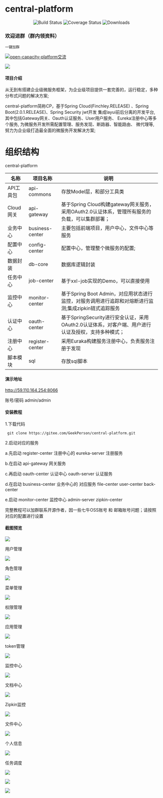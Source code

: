 # central-platform

<p align="center">
 <img src="https://img.shields.io/circleci/project/vuejs/vue/dev.svg" alt="Build Status">
  <img src="https://img.shields.io/badge/Spring%20Cloud-Finchley.RELEASE-blue.svg" alt="Coverage Status">
  <img src="https://img.shields.io/badge/Spring%20Boot-2.0.1.RELEASE-blue.svg" alt="Downloads">

</p>

### 欢迎进群（群内领资料）

`一键加群`

<a target="_blank" href="https://jq.qq.com/?_wv=1027&k=5JSjd5D"><img border="0" src="//pub.idqqimg.com/wpa/images/group.png" alt="open-capacity-platform交流" title="open-capacity-platform交流"></a>

![](https://i.imgur.com/kxpc628.png)

#### 项目介绍
从无到有搭建企业级微服务框架，为企业级项目提供一套完善的，运行稳定，多种分布式问题的解决方案;

central-platform简称CP，基于Spring Cloud(Finchley.RELEASE) 、Spring Boot(2.0.1.RELEASE)、Spring Security jwt开发
集成layui前后分离的开发平台,其中包括Gateway网关、Oauth认证服务、User用户服务、
Eureka注册中心等多个服务, 为微服务开发所需配置管理、服务发现、断路器、智能路由、
微代理等,努力为企业级打造最全面的微服务开发解决方案;




# 组织结构
central-platform

| 名称      | 项目名称            | 说明                                       |
| ------- | --------------- | ---------------------------------------- |
| API工具包  | api-commons     | 存放Model层，和部分工具类                          |
| Cloud网关 | api-gateway     | 基于Spring Cloud构建gateway网关服务，采用OAuth2.0认证体系，管理所有服务的负载，可以集群部署； |
| 业务中心    | business-center | 主要包括前端项目，用户中心，文件中心等服务                    |
| 配置中心    | config-center   | 配置中心，管理整个微服务的配置;                         |
| 数据封装    | db-core         | 数据库逻辑封装                                  |
| 任务中心    | job-center      | 基于xxl-job实现的Demo，可以直接使用                  |
| 监控中心    | monitor-center  | 基于Spring Boot Admin，对应用状态进行监控，对服务调用进行追踪和对熔断进行监测;集成zipkin链式追踪服务 |
| 认证中心    | oauth-center    | 基于SpringSecurity进行安全认证，采用OAuth2.0认证体系，对客户端、用户进行认证及授权，支持多种模式； |
| 注册中心    | register-center | 采用Euraka构建服务注册中心，负责服务注册于发现               |
| 脚本模块    | sql             | 存放sql脚本                                  |


#### 演示地址

http://59.110.164.254:8066 

账号/密码
admin/admin

#### 安装教程

1.下载代码

```
 git clone https://gitee.com/GeekPerson/central-platform.git
```

2.启动对应的服务

a.先启动 register-center 注册中心的 eureka-server 注册服务

b.在启动 api-gateway 网关服务

c.再启动 oauth-center 认证中心 oauth-server 认证服务

d.在启动 business-center 业务中心的 对应服务 file-center user-center back-center

e.启动 monitor-center 监控中心 admin-server zipkin-center



完整教程可以加群联系开源作者，因一些七牛OSS账号 和 邮箱账号问题；请按照对应的配置进行设置



#### 截图预览 

![](z-doc/images/QQ截图20180827235123.png)

用户管理

![](z-doc/images/QQ截图20180827235514.png)

角色管理

![](z-doc/images/QQ截图20180827235606.png)

菜单管理

![](z-doc/images/QQ截图20180827235658.png)

权限管理

![](z-doc/images/QQ截图20180827235729.png)

应用管理

![](z-doc/images/QQ截图20180827235806.png)

token管理

![](z-doc/images/QQ截图20180827235841.png)

监控中心

![](z-doc/images/QQ截图20180827235915.png)

文档中心

![](z-doc/images/QQ截图20180827235941.png)

Zipkin监控

![](z-doc/images/QQ截图20180828001041.png)

文件中心

![](z-doc/images/QQ截图20180828001120.png)

个人信息

![](z-doc/images/QQ截图20180828001208.png)

任务调度

![](z-doc/images/QQ截图20180901233132.png)



![](z-doc/images/QQ截图20180901233301.png)



![](z-doc/images/QQ截图20180901233320.png)

